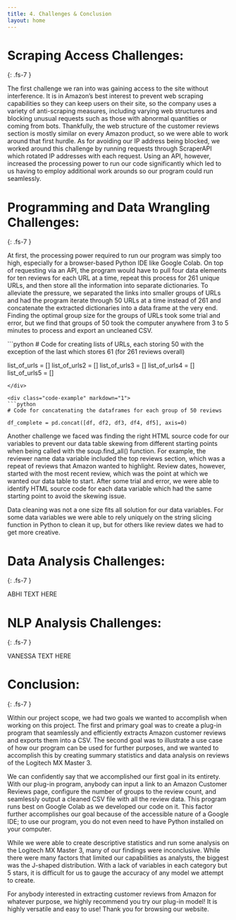 ```yaml
---
title: 4. Challenges & Conclusion
layout: home
---
```


# **Scraping Access Challenges:**
{: .fs-7 }

The first challenge we ran into was gaining access to the site without interference. It is in Amazon’s best interest to prevent web scraping capabilities so they can keep users on their site, so the company uses a variety of anti-scraping measures, including varying web structures and blocking unusual requests such as those with abnormal quantities or coming from bots. Thankfully, the web structure of the customer reviews section is mostly similar on every Amazon product, so we were able to work around that first hurdle. As for avoiding our IP address being blocked, we worked around this challenge by running requests through ScraperAPI which rotated IP addresses with each request. Using an API, however, increased the processing power to run our code significantly which led to us having to employ additional work arounds so our program could run seamlessly.

# **Programming and Data Wrangling Challenges:**
{: .fs-7 }

At first, the processing power required to run our program was simply too high, especially for a browser-based Python IDE like Google Colab. On top of requesting via an API, the program would have to pull four data elements for ten reviews for each URL at a time, repeat this process for 261 unique URLs, and then store all the information into separate dictionaries. To alleviate the pressure, we separated the links into smaller groups of URLs and had the program iterate through 50 URLs at a time instead of 261 and concatenate the extracted dictionaries into a data frame at the very end. Finding the optimal group size for the groups of URLs took some trial and error, but we find that groups of 50 took the computer anywhere from 3 to 5 minutes to process and export an uncleaned CSV.

<div class="code-example" markdown="1">
```python
# Code for creating lists of URLs, each storing 50 with the exception of the last which stores 61 (for 261 reviews overall)

list_of_urls = []
list_of_urls2 = []
list_of_urls3 = []
list_of_urls4 = []
list_of_urls5 = []
```
</div>

<div class="code-example" markdown="1">
```python
# Code for concatenating the dataframes for each group of 50 reviews

df_complete = pd.concat([df, df2, df3, df4, df5], axis=0)
```
</div>

Another challenge we faced was finding the right HTML source code for our variables to prevent our data table skewing from different starting points when being called with the soup.find_all() function. For example, the reviewer name data variable included the top reviews section, which was a repeat of reviews that Amazon wanted to highlight. Review dates, however, started with the most recent review, which was the point at which we wanted our data table to start. After some trial and error, we were able to identify HTML source code for each data variable which had the same starting point to avoid the skewing issue.

Data cleaning was not a one size fits all solution for our data variables. For some data variables we were able to rely uniquely on the string slicing function in Python to clean it up, but for others like review dates we had to get more creative. 

# **Data Analysis Challenges:**
{: .fs-7 }

ABHI TEXT HERE

# **NLP Analysis Challenges:**
{: .fs-7 }

VANESSA TEXT HERE

# **Conclusion:**
{: .fs-7 }

Within our project scope, we had two goals we wanted to accomplish when working on this project. The first and primary goal was to create a plug-in program that seamlessly and efficiently extracts Amazon customer reviews and exports them into a CSV. The second goal was to illustrate a use case of how our program can be used for further purposes, and we wanted to accomplish this by creating summary statistics and data analysis on reviews of the Logitech MX Master 3.

We can confidently say that we accomplished our first goal in its entirety. With our plug-in program, anybody can input a link to an Amazon Customer Reviews page, configure the number of groups to the review count, and seamlessly output a cleaned CSV file with all the review data. This program runs best on Google Colab as we developed our code on it. This factor further accomplishes our goal because of the accessible nature of a Google IDE; to use our program, you do not even need to have Python installed on your computer.

While we were able to create descriptive statistics and run some analysis on the Logitech MX Master 3, many of our findings were inconclusive. While there were many factors that limited our capabilities as analysts, the biggest was the J-shaped distribution. With a lack of variables in each category but 5 stars, it is difficult for us to gauge the accuracy of any model we attempt to create. 

For anybody interested in extracting customer reviews from Amazon for whatever purpose, we highly recommend you try our plug-in model! It is highly versatile and easy to use! Thank you for browsing our website.  
